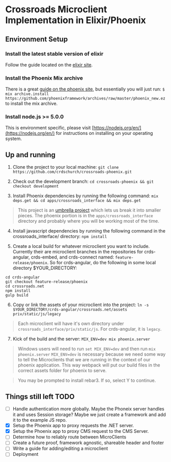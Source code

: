 # Crossroads Microclient Implementation in Elixir/Phoenix

## Environment Setup

### Install the latest stable version of elixir
Follow the guide located on the [elixir site](http://elixir-lang.org/install.html).

### Install the Phoenix Mix archive
There is a great [guide on the phoenix site](http://www.phoenixframework.org/docs/installation), but essentially you will just run:
`$ mix archive.install https://github.com/phoenixframework/archives/raw/master/phoenix_new.ez` to install the mix archive.

### Install node.js >= 5.0.0
This is environment specific, please visit [https://nodejs.org/en/](https://nodejs.org/en/) for instructions on installing on your operating system. 

## Up and running
1. Clone the project to your local machine: `git clone https://github.com/crdschurch/crossroads-phoenix.git`
  
2. Check out the development branch: `cd crossroads-phoenix && git checkout development`

3. Install Phoenix dependencies by running the following command: `mix deps.get && cd apps/crossroads_interface && mix deps.get`

  >This project is an [umbrella project](http://elixir-lang.org/getting-started/mix-otp/dependencies-and-umbrella-apps.html#umbrella-projects)
  >which lets us break it into smaller pieces. 
  >The phoenix portion is in the `apps/crossroads_interface` directory and probably where you will be working most of the time. 

4. Install javascript dependencies by running the following command in the crossroads_interface/ directory: `npm install`

5. Create a local build for whatever microclient you want to include.  Currently their are microclient branches in the repositories for crds-angular, crds-embed, and crds-connect named: `feature-release/phoenix`.  So for crds-angular, do the following in some local directory $YOUR_DIRECTORY:
```git clone https://github.com/crdschurch/crds-angular.git
cd crds-angular
git checkout feature-release/phoenix
cd crossroads.net
npm install
gulp build
```

6. Copy or link the assets of your microclient into the project: `ln -s $YOUR_DIRECTORY/crds-angular/crossroads.net/assets priv/static/js/legacy`

  >Each microclient will have it's own directory under `crossroads_interface/priv/static/js`.  For crds-angular, it is `legacy`.

7. Kick of the build and the server: `MIX_ENV=dev mix phoenix.server`

  >Windows users will need to run `set MIX_ENV=dev` and then run `mix phoenix.server`
  >`MIX_ENV=dev` is necessary because we need some way to tell the Microclients that we are running in the context of our phoenix application. This way webpack will put our build files in the correct assets folder for phoenix to serve. 

>You may be prompted to install rebar3.  If so, select Y to continue.

## Things still left TODO
- [ ] Handle authentication more globally. Maybe the Phoneix server handles it and uses Session storage? Maybe we just create a framework and add it to the example JS repo.
- [x] Setup the Phoenix app to proxy requests the .NET server.
- [x] Setup the Phoenix app to proxy CMS request to the CMS Server.
- [ ] Determine how to reliably route between MicroClients
- [ ] Create a future proof, framework agnostic, shareable header and footer
- [ ] Write a guide for adding/editing a microclient 
- [ ] Deployment

